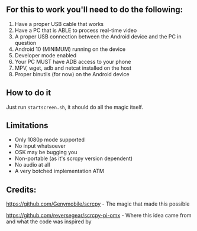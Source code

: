 
For this to work you'll need to do the following:
-------------------------------------------------

 1. Have a proper USB cable that works
 2. Have a PC that is ABLE to process real-time video
 3. A proper USB connection between the Android device and the PC in question
 4. Android 10 (MINIMUM) running on the device
 5. Developer mode enabled
 6. Your PC MUST have ADB access to your phone
 7. MPV, wget, adb and netcat installed on the host
 8. Proper binutils (for now) on the Android device


How to do it
------------

Just run ```startscreen.sh```, it should do all the magic itself.


Limitations
-----------

 * Only 1080p mode supported
 * No input whatsoever
 * OSK may be bugging you
 * Non-portable (as it's scrcpy version dependent)
 * No audio at all
 * A very botched implementation ATM


Credits:
--------

https://github.com/Genymobile/scrcpy - The magic that made this possible

https://github.com/reversegear/scrcpy-pi-omx - Where this idea came from and
what the code was inspired by

